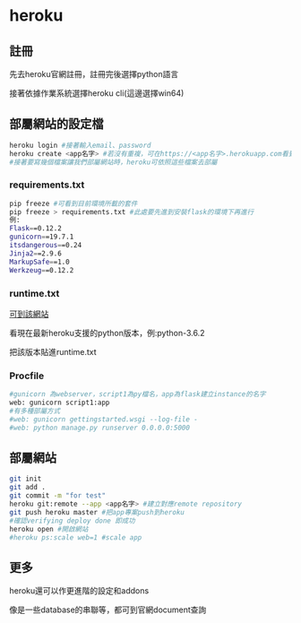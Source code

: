 # heroku
## 註冊
先去heroku官網註冊，註冊完後選擇python語言

接著依據作業系統選擇heroku cli(這邊選擇win64)

## 部屬網站的設定檔
```bash
heroku login #接著輸入email、password
heroku create <app名字> #若沒有重複，可在https://<app名字>.herokuapp.com看到網頁代表成功
#接著要寫幾個檔案讓我們部屬網站時，heroku可依照這些檔案去部屬
```
### requirements.txt
```bash
pip freeze #可看到目前環境所載的套件
pip freeze > requirements.txt #此處要先進到安裝flask的環境下再進行
例:
Flask==0.12.2
gunicorn==19.7.1
itsdangerous==0.24
Jinja2==2.9.6
MarkupSafe==1.0
Werkzeug==0.12.2
```
### runtime.txt
[可到該網站](https://devcenter.heroku.com/articles/python-runtimes)

看現在最新heroku支援的python版本，例:python-3.6.2

把該版本貼進runtime.txt
### Procfile
```bash
#gunicorn 為webserver，script1為py檔名，app為flask建立instance的名字
web: gunicorn script1:app
#有多種部屬方式
#web: gunicorn gettingstarted.wsgi --log-file -
#web: python manage.py runserver 0.0.0.0:5000
```
## 部屬網站
```bash
git init 
git add .
git commit -m "for test"
heroku git:remote --app <app名字> #建立對應remote repository
git push heroku master #把app專案push到heroku 
#確認verifying deploy done 即成功
heroku open #開啟網站
#heroku ps:scale web=1 #scale app
```
## 更多
heroku還可以作更進階的設定和addons

像是一些database的串聯等，都可到官網document查詢